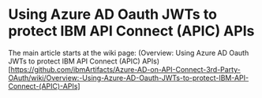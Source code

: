 # Using Azure AD Oauth JWTs to protect IBM API Connect (APIC) APIs  
The main article starts at the wiki page: (Overview: Using Azure AD Oauth JWTs to protect IBM API Connect (APIC) APIs)[https://github.com/ibmArtifacts/Azure-AD-on-API-Connect-3rd-Party-OAuth/wiki/Overview:-Using-Azure-AD-Oauth-JWTs-to-protect-IBM-API-Connect-(APIC)-APIs]

